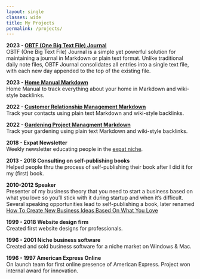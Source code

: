 ```yaml
---
layout: single
classes: wide
title: My Projects
permalink: /projects/
---
```

**2023 - [OBTF (One Big Text File) Journal](https://github.com/CLSherrod/OBTF)**<br>
OBTF (One Big Text File) Journal is a simple yet powerful solution for maintaining a journal in Markdown or plain text format. Unlike traditional daily note files, OBTF Journal consolidates all entries into a single text file, with each new day appended to the top of the existing file.

**2023 - [Home Manual Markdown](https://github.com/CLSherrod/home-manual-markdown)**<br>
Home Manual to track everything about your home in Markdown and wiki-style backlinks.

**2022 - [Customer Relationship Management Markdown](https://github.com/CLSherrod/crm-markdown)**<br>
Track your contacts using plain text Markdown and wiki-style backlinks.

**2022 - [Gardening Project Managment Markdown](https://github.com/CLSherrod/gardening-markdown)**<br>
Track your gardening using plain text Markdown and wiki-style backlinks.

**2018 - Expat Newsletter**<br>
Weekly newsletter educating people in the [expat niche](https://ExpatRebel.com).

**2013 - 2018 Consulting on self-publishing books**<br>
Helped people thru the process of self-publishing their book after I did it for my (first) book.

**2010-2012 Speaker**<br>
Presenter of my business theory that you need to start a business based on what you love so you’ll stick with it during startup and when it’s difficult. Several speaking opportunities lead to self-publishing a book, later renamed [How To Create New Business Ideas Based On What You Love](https://christophersherrod.com/2020/12/02/business-ideas.html)

**1999 - 2018 Website design firm**<br>
Created first website designs for professionals.

**1996 - 2001 Niche business software**<br>
Created and sold business software for a niche market on Windows & Mac.

**1996 - 1997 American Express Online**<br>
On launch team for first online presence of American Express. Project won internal award for innovation.